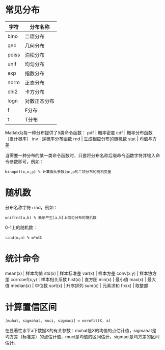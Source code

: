 # 常见分布

字符 | 分布名称
----|--------
bino | 二项分布
geo | 几何分布
poiss | 泊松分布
unif | 均匀分布
exp | 指数分布
norm | 正态分布
chi2 | 卡方分布
logn | 对数正态分布
f | F分布
t | T分布

Matlab为每一种分布提供了5类命令函数：
pdf | 概率密度
cdf | 概率分布函数（累计概率）
inv | 逆概率分布函数
rnd | 生成相应分布的随机数
stat | 均值与方差

当需要一种分布的某一类命令函数时，只要将分布名称后缀命令函数字符并输入命令参数即可，例如：
```
binopdf(x,n,p) % 计算服从参数为n,p的二项分布的随机变量
```

# 随机数
分布名称字符+rnd，例如：
```
unifrnd(a,b) % 表示产生[a,b]上均匀分布的随机数
```
0-1上的随机数：
```
rand(m,n) % m*n维
```

# 统计命令
mean(x) | 样本均值
std(x) | 样本标准差
var(x) | 样本方差
conv(x,y) | 样本协方差
corrcoef(x,y) | 样本相关系数
hist(x) | 直方图
min(x) | 最小值
max(x) | 最大值
median(x) | 中位数
sort(x) | 升序排列
sum(x) | 元素求和
fix(x) | 取整部

# 计算置信区间
```
[muhat, sigmahat, muci, sigmaci] = normfit(X, a)
```
在显著性水平a下数据X的有关参数：muhat是X的均值的点估计值，sigmahat是均方差（标准差）的点估计值，muci是均值的区间估计，sigmaci是均方差的区间估计。
